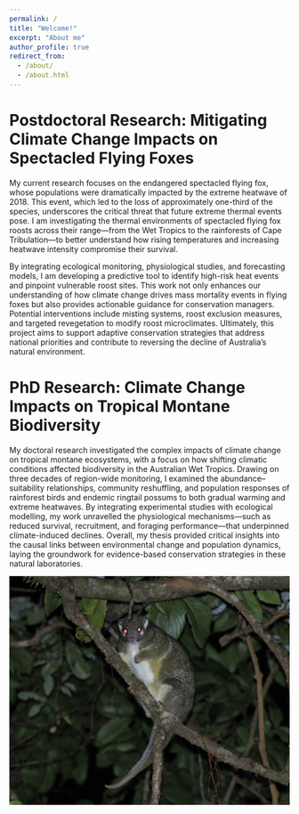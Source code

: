 ```yaml
---
permalink: /
title: "Welcome!"
excerpt: "About me"
author_profile: true
redirect_from: 
  - /about/
  - /about.html
---
```


# Postdoctoral Research: Mitigating Climate Change Impacts on Spectacled Flying Foxes

My current research focuses on the endangered spectacled flying fox, whose populations were dramatically impacted by the extreme heatwave of 2018. This event, which led to the loss of approximately one-third of the species, underscores the critical threat that future extreme thermal events pose. I am investigating the thermal environments of spectacled flying fox roosts across their range—from the Wet Tropics to the rainforests of Cape Tribulation—to better understand how rising temperatures and increasing heatwave intensity compromise their survival.

By integrating ecological monitoring, physiological studies, and forecasting models, I am developing a predictive tool to identify high-risk heat events and pinpoint vulnerable roost sites. This work not only enhances our understanding of how climate change drives mass mortality events in flying foxes but also provides actionable guidance for conservation managers. Potential interventions include misting systems, roost exclusion measures, and targeted revegetation to modify roost microclimates. Ultimately, this project aims to support adaptive conservation strategies that address national priorities and contribute to reversing the decline of Australia’s natural environment.


# PhD Research: Climate Change Impacts on Tropical Montane Biodiversity

My doctoral research investigated the complex impacts of climate change on tropical montane ecosystems, with a focus on how shifting climatic conditions affected biodiversity in the Australian Wet Tropics. Drawing on three decades of region-wide monitoring, I examined the abundance–suitability relationships, community reshuffling, and population responses of rainforest birds and endemic ringtail possums to both gradual warming and extreme heatwaves. By integrating experimental studies with ecological modelling, my work unravelled the physiological mechanisms—such as reduced survival, recruitment, and foraging performance—that underpinned climate-induced declines. Overall, my thesis provided critical insights into the causal links between environmental change and population dynamics, laying the groundwork for evidence-based conservation strategies in these natural laboratories.


![Green Ringtail Possum](https://github.com/AlejandroFuentePinero/alejandrofuentepinero.github.io/blob/master/images/_MG_3336.JPG?raw=true)


